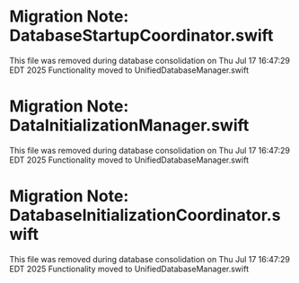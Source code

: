 # Migration Note: DatabaseStartupCoordinator.swift
This file was removed during database consolidation on Thu Jul 17 16:47:29 EDT 2025
Functionality moved to UnifiedDatabaseManager.swift

# Migration Note: DataInitializationManager.swift
This file was removed during database consolidation on Thu Jul 17 16:47:29 EDT 2025
Functionality moved to UnifiedDatabaseManager.swift

# Migration Note: DatabaseInitializationCoordinator.swift
This file was removed during database consolidation on Thu Jul 17 16:47:29 EDT 2025
Functionality moved to UnifiedDatabaseManager.swift

